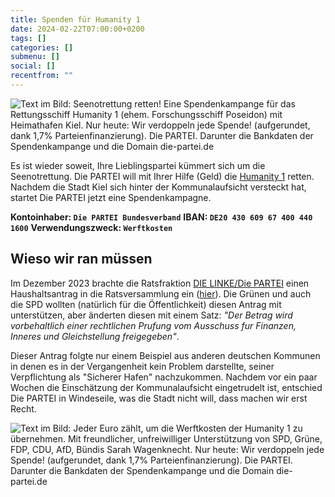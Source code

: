 ```yaml
---
title: Spenden für Humanity 1
date: 2024-02-22T07:00:00+0200
tags: []
categories: []
submenu: []
social: []
recentfrom: ""
---
```



![Text im Bild: Seenotrettung retten! Eine Spendenkampange für das Rettungsschiff Humanity 1 (ehem. Forschungsschiff Poseidon) mit Heimathafen Kiel. Nur heute: Wir verdoppeln jede Spende! (aufgerundet, dank 1,7% Parteienfinanzierung). Die PARTEI. Darunter die Bankdaten der Spendenkampange und die Domain die-partei.de](https://die-partei.sh/sh/spenden-fuer-humanity/spenden-fuer-humanity-1_01.png)

Es ist wieder soweit, Ihre Lieblingspartei kümmert sich um die Seenotrettung. Die PARTEI will mit Ihrer Hilfe (Geld) die [Humanity 1](https://united4rescue.org/de/die-schiffe/humanity-1/) retten. Nachdem die Stadt Kiel sich hinter der Kommunalaufsicht versteckt hat, startet Die PARTEI jetzt eine Spendenkampagne.

**Kontoinhaber: `Die PARTEI Bundesverband`**
**IBAN: `DE20 430 609 67 400 440 1600`**
**Verwendungszweck: `Werftkosten`**

## Wieso wir ran müssen

Im Dezember 2023 brachte die Ratsfraktion [DIE LINKE/Die PARTEI](https://die-linke-die-partei.de/) einen Haushaltsantrag in die Ratsversammlung ein ([hier](https://www.kiel.de/de/politik_verwaltung/ratsversammlung/infosystem/vo020?VOLFDNR=1001107)). 
Die Grünen und auch die SPD wollten (natürlich für die Öffentlichkeit) diesen Antrag mit unterstützen, aber änderten diesen mit einem Satz: *"Der Betrag wird vorbehaltlich einer rechtlichen Prufung vom Ausschuss fur Finanzen, Inneres und Gleichstellung freigegeben"*. 

Dieser Antrag folgte nur einem Beispiel aus anderen deutschen Kommunen in denen es in der Vergangenheit kein Problem darstellte, seiner Verpflichtung als "Sicherer Hafen" nachzukommen.
Nachdem vor ein paar Wochen die Einschätzung der Kommunalaufsicht eingetrudelt ist, entschied Die PARTEI in Windeseile, was die Stadt nicht will, dass machen wir erst Recht.

![Text im Bild: Jeder Euro zählt, um die Werftkosten der Humanity 1 zu übernehmen. Mit freundlicher, unfreiwilliger Unterstützung von SPD, Grüne, FDP, CDU, AfD, Bündis Sarah Wagenknecht. Nur heute: Wir verdoppeln jede Spende! (aufgerundet, dank 1,7% Parteienfinanzierung). Die PARTEI. Darunter die Bankdaten der Spendenkampange und die Domain die-partei.de](https://die-partei.sh/sh/spenden-fuer-humanity/spenden-fuer-humanity-1_02.png)